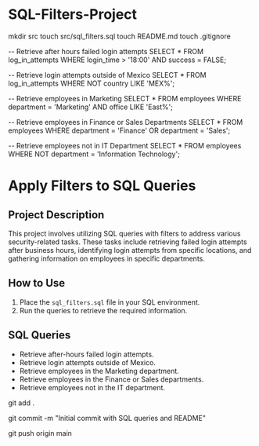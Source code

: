 # SQL-Filters-Project

mkdir src
touch src/sql_filters.sql
touch README.md
touch .gitignore

-- Retrieve after hours failed login attempts
SELECT *
FROM log_in_attempts
WHERE login_time > '18:00' AND success = FALSE;

-- Retrieve login attempts outside of Mexico
SELECT *
FROM log_in_attempts
WHERE NOT country LIKE 'MEX%';

-- Retrieve employees in Marketing
SELECT *
FROM employees
WHERE department = 'Marketing' AND office LIKE 'East%';

-- Retrieve employees in Finance or Sales Departments
SELECT *
FROM employees
WHERE department = 'Finance' OR department = 'Sales';

-- Retrieve employees not in IT Department
SELECT *
FROM employees
WHERE NOT department = 'Information Technology';

# Apply Filters to SQL Queries

## Project Description
This project involves utilizing SQL queries with filters to address various security-related tasks. These tasks include retrieving failed login attempts after business hours, identifying login attempts from specific locations, and gathering information on employees in specific departments.

## How to Use
1. Place the `sql_filters.sql` file in your SQL environment.
2. Run the queries to retrieve the required information.

## SQL Queries
- Retrieve after-hours failed login attempts.
- Retrieve login attempts outside of Mexico.
- Retrieve employees in the Marketing department.
- Retrieve employees in the Finance or Sales departments.
- Retrieve employees not in the IT department.

git add .

git commit -m "Initial commit with SQL queries and README"

git push origin main
